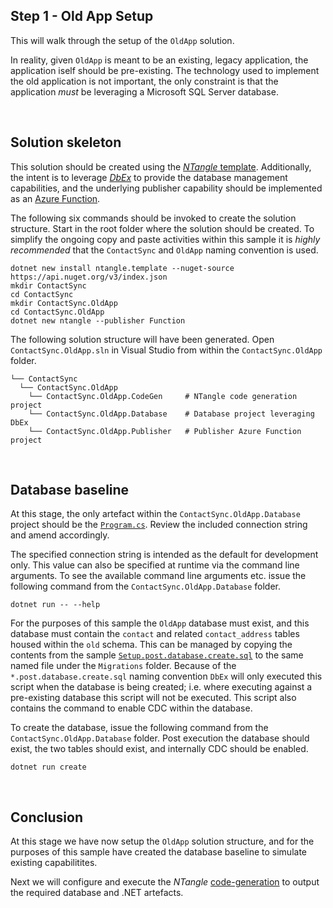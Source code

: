 ﻿## Step 1 - Old App Setup

This will walk through the setup of the `OldApp` solution. 

In reality, given `OldApp` is meant to be an existing, legacy application, the application iself should be pre-existing. The technology used to implement the old application is not important, the only constraint is that the application _must_ be leveraging a Microsoft SQL Server database.

<br/>

## Solution skeleton

This solution should be created using the [_NTangle_ template](../../../tools/NTangle.Template/README.md). Additionally, the intent is to leverage [_DbEx_](https://github.com/Avanade/dbex) to provide the database management capabilities, and the underlying publisher capability should be implemented as an [Azure Function](https://learn.microsoft.com/en-us/azure/azure-functions/functions-overview).

The following six commands should be invoked to create the solution structure. Start in the root folder where the solution should be created. To simplify the ongoing copy and paste activities within this sample it is _highly recommended_ that the `ContactSync` and `OldApp` naming convention is used.

```
dotnet new install ntangle.template --nuget-source https://api.nuget.org/v3/index.json
mkdir ContactSync
cd ContactSync
mkdir ContactSync.OldApp
cd ContactSync.OldApp
dotnet new ntangle --publisher Function
```

The following solution structure will have been generated. Open `ContactSync.OldApp.sln` in Visual Studio from within the `ContactSync.OldApp` folder.

```
└── ContactSync
  └── ContactSync.OldApp
    └── ContactSync.OldApp.CodeGen     # NTangle code generation project
    └── ContactSync.OldApp.Database    # Database project leveraging DbEx
    └── ContactSync.OldApp.Publisher   # Publisher Azure Function project
```

<br/>

## Database baseline

At this stage, the only artefact within the `ContactSync.OldApp.Database` project should be the [`Program.cs`](../ContactSync.OldApp/ContactSync.OldApp.Database/Program.cs). Review the included connection string and amend accordingly.

The specified connection string is intended as the default for development only. This value can also be specified at runtime via the command line arguments. To see the available command line arguments etc. issue the following command from the `ContactSync.OldApp.Database` folder.

```
dotnet run -- --help
```

For the purposes of this sample the `OldApp` database must exist, and this database must contain the `contact` and related `contact_address` tables housed within the `old` schema. This can be managed by copying the contents from the sample [`Setup.post.database.create.sql`](../ContactSync.OldApp/ContactSync.OldApp.Database/Migrations/Setup.post.database.create.sql) to the same named file under the `Migrations` folder. Because of the `*.post.database.create.sql` naming convention `DbEx` will only executed this script when the database is being created; i.e. where executing against a pre-existing database this script will not be executed. This script also contains the command to enable CDC within the database.

To create the database, issue the following command from the `ContactSync.OldApp.Database` folder. Post execution the database should exist, the two tables should exist, and internally CDC should be enabled.

```
dotnet run create
```

<br/>

## Conclusion

At this stage we have now setup the `OldApp` solution structure, and for the purposes of this sample have created the database baseline to simulate existing capabilitites.

Next we will configure and execute the _NTangle_ [code-generation](./old-app-code-gen.md) to output the required database and .NET artefacts.